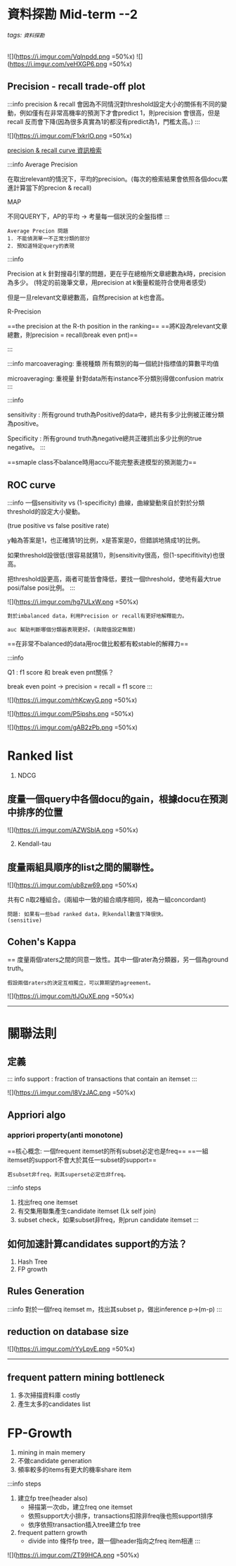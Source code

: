 # 資料探勘 Mid-term --2 

###### tags: `資料探勘`

![](https://i.imgur.com/Vqlnpdd.png =50%x)
![](https://i.imgur.com/veHXGP6.png =50%x)

## Precision - recall trade-off plot 

:::info
precision & recall 會因為不同情況對threshold設定大小的關係有不同的變動，例如僅有在非常高機率的預測下才會predict 1，則precision 會很高，但是recall 反而會下降(因為很多真實為1的都沒有predict為1，門檻太高。)
:::

![](https://i.imgur.com/F1xkrlO.png =50%x)

[precision & recall curve 資訊檢索](https://ithelp.ithome.com.tw/articles/10192869)

:::info
Average Precision 

在取出relevant的情況下，平均的precision。(每次的檢索結果會依照各個docu累進計算當下的precion & recall)

MAP 

不同QUERY下，AP的平均 -> 考量每一個狀況的全盤指標
:::

    Average Precion 問題
    1. 不能偵測單一不正常分類的部分
    2. 預知道特定query的表現
    

:::info

Precision at k 
針對搜尋引擎的問題，更在乎在總檢所文章總數為k時，precision為多少。
(特定的前幾筆文章，用precision at k衡量較能符合使用者感受)

但是一旦relevant文章總數高，自然precision at k也會高。

R-Precision

==the precision at the R-th position in the ranking==
==將K設為relevant文章總數，則precision = recall(break even pnt)==

:::

:::info
marcoaveraging: 重視種類
所有類別的每一個統計指標值的算數平均值


microaveraging: 重視量
針對data所有instance不分類別得做confusion matrix
:::

:::info

sensitivity : 所有ground truth為Positive的data中，總共有多少比例被正確分類為positive。

Specificity : 所有ground truth為negative總共正確抓出多少比例的true negative。
:::

==smaple class不balance時用accu不能完整表達模型的預測能力==

## ROC curve 

:::info
一個sensitivity vs (1-specificity) 曲線，曲線變動來自於對於分類threshold的設定大小變動。

(true positive vs false positive rate)

y軸為答案是1，也正確猜1的比例，x是答案是0，但錯誤地猜成1的比例。

如果threshold設很低(很容易就猜1)，則sensitivity很高，但(1-specifitivity)也很高。

把threshold設更高，兩者可能皆會降低，要找一個threshold，使地有最大true posi/false posi比例。
:::

![](https://i.imgur.com/hg7ULxW.png =50%x)

    對於imbalanced data，利用Precision or recall有更好地解釋能力。
    
    auc 幫助判斷哪個分類器表現更好。(與閥值設定無關)
    
==在非常不balanced的data用roc做比較都有較stable的解釋力==

:::info

Q1 : f1 score 和 break even pnt關係？

break even point -> precision = recall = f1 score
:::

![](https://i.imgur.com/rhKcwyG.png =50%x)

![](https://i.imgur.com/P5ipshs.png =50%x)

![](https://i.imgur.com/gAB2zPb.png =50%x)

# Ranked list 

1. NDCG

## 度量一個query中各個docu的gain，根據docu在預測中排序的位置
![](https://i.imgur.com/AZWSblA.png =50%x)

2. Kendall-tau 

## 度量兩組具順序的list之間的關聯性。

![](https://i.imgur.com/ub8zw69.png =50%x)

共有C n取2種組合。(兩組中一致的組合順序相同，視為一組concordant)
    
    問題: 如果有一些bad ranked data，則kendall數值下降很快。
    (sensitive)
    
## Cohen's Kappa 

== 度量兩個raters之間的同意一致性。其中一個rater為分類器，另一個為ground truth。

    假設兩個raters的決定互相獨立，可以算期望的agreement。

![](https://i.imgur.com/tIJOuXE.png =50%x)

-----

# 關聯法則

## 定義 

::: info
support : fraction of transactions that contain an itemset 
:::

![](https://i.imgur.com/l8VzJAC.png =50%x)

## Appriori algo 

### appriori property(anti monotone)

==核心概念: 一個frequent itemset的所有subset必定也是freq==
==一組itemset的support不會大於其任一subset的support==

    若subset非freq，則其superset必定也非freq。
    
:::info
steps
1. 找出freq one itemset
2. 有交集用聯集產生candidate itemset (Lk self join)
3. subset check，如果subset非freq，則prun candidate itemset
:::

## 如何加速計算candidates support的方法？

1. Hash Tree
2. FP growth 

## Rules Generation 

:::info
對於一個freq itemset m，找出其subset p，做出inference p->(m-p)
:::

## reduction on database size

![](https://i.imgur.com/rYyLpvE.png =50%x)

---

## frequent pattern mining bottleneck 

1. 多次掃描資料庫 costly
2. 產生太多的candidates list

# FP-Growth 

1. mining in main memery
2. 不做candidate generation 
3. 頻率較多的items有更大的機率share item

:::info
steps 

1. 建立fp tree(header also)
    * 掃描第一次db，建立freq one itemset 
    * 依照support大小排序，transactions扣除非freq後也照support排序
    * 依序依照transaction插入tree建立fp tree
3. frequent pattern growth
    * divide into 條件fp tree，跟一個header指向之freq item相連
:::

![](https://i.imgur.com/ZT99HCA.png =50%x)

